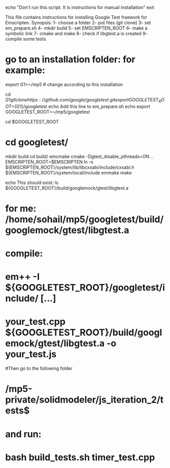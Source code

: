 echo "Don't run this script. It is instructions for manual installation"
exit

This file contains instructions for installing Google Test fraework for Emscripten.
Synopsis:
1- choose a folder
2- put files (git clone)
3- set em_prepare.sh
4- mkdir build
5- set EMSCRIPTEN_ROOT
6- make a symbolic link
7- cmake and make
8- check if libgtest.a is created
9- compile some tests

# go to an installation folder: for example:
export G1=~/mp5  # change according to this installation

cd $G1
git clone https://github.com/google/googletest.git
export GOOGLETEST_ROOT=${G1}/googletest
echo Add this line to em_prepare.sh
echo export GOOGLETEST_ROOT=~/mp5/googletest

cd $GOOGLETEST_ROOT
# cd googletest/
mkdir build
cd build/
emcmake cmake -Dgtest_disable_pthreads=ON ..
EMSCRIPTEN_ROOT=$EMSCRIPTEN
ln -s ${EMSCRIPTEN_ROOT}/system/lib/libcxxabi/include/cxxabi.h ${EMSCRIPTEN_ROOT}/system/local/include
emmake make

echo This should exist:
ls ${GOOGLETEST_ROOT}/build/googlemock/gtest/libgtest.a
# for me: /home/sohail/mp5/googletest/build/googlemock/gtest/libgtest.a

# compile:
# em++ -I ${GOOGLETEST_ROOT}/googletest/include/ [...]
#                           your_test.cpp ${GOOGLETEST_ROOT}/build/googlemock/gtest/libgtest.a -o your_test.js

#Then go to the following folder
#      /mp5-private/solidmodeler/js_iteration_2/tests$
# and run:
#      bash build_tests.sh timer_test.cpp
